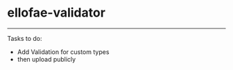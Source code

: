 # ellofae-validator
___________________________________
Tasks to do:
* Add Validation for custom types
* then upload publicly
